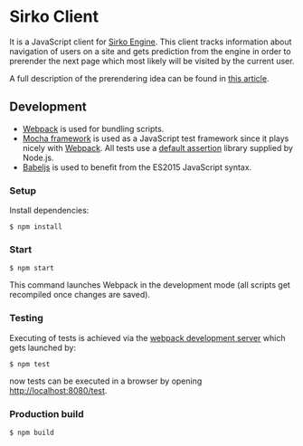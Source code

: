 # Sirko Client

It is a JavaScript client for [Sirko Engine](https://github.com/dnesteryuk/sirko-engine). This client tracks information about navigation of users on a site and gets prediction from the engine in order to prerender the next page which most likely will be visited by the current user.

A full description of the prerendering idea can be found in [this article](http://nesteryuk.info/2016/09/27/prerendering-pages-in-browsers.html).

## Development

  - [Webpack](http://webpack.github.io/docs/) is used for bundling scripts.
  - [Mocha framework](https://mochajs.org/) is used as a JavaScript test framework since it plays nicely with [Webpack](http://webpack.github.io/docs/testing.html). All tests use a [default assertion](https://nodejs.org/api/assert.html) library supplied by Node.js.
  - [Babeljs](https://babeljs.io/) is used to benefit from the ES2015 JavaScript syntax.

### Setup

Install dependencies:

```
$ npm install
```

### Start

```
$ npm start
```

This command launches Webpack in the development mode (all scripts get recompiled once changes are saved).

### Testing

Executing of tests is achieved via the [webpack development server](http://webpack.github.io/docs/webpack-dev-server.html) which gets launched by:

```
$ npm test
```

now tests can be executed in a browser by opening [http://localhost:8080/test](http://localhost:8080/test).

### Production build

```
$ npm build
```
